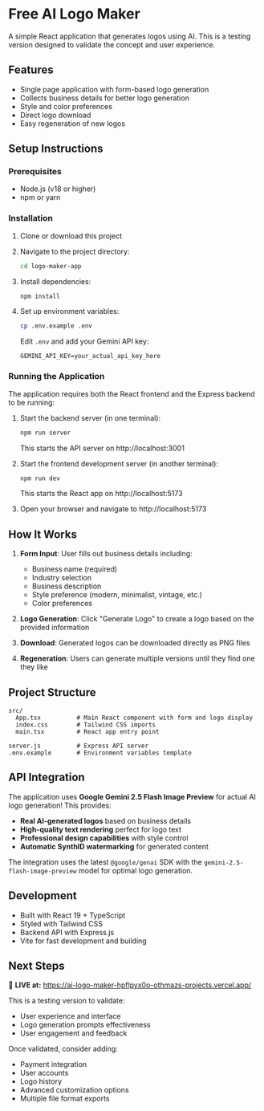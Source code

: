# Free AI Logo Maker

A simple React application that generates logos using AI. This is a testing version designed to validate the concept and user experience.

## Features

- Single page application with form-based logo generation
- Collects business details for better logo generation
- Style and color preferences
- Direct logo download
- Easy regeneration of new logos

## Setup Instructions

### Prerequisites
- Node.js (v18 or higher)
- npm or yarn

### Installation

1. Clone or download this project
2. Navigate to the project directory:
   ```bash
   cd logo-maker-app
   ```

3. Install dependencies:
   ```bash
   npm install
   ```

4. Set up environment variables:
   ```bash
   cp .env.example .env
   ```
   Edit `.env` and add your Gemini API key:
   ```
   GEMINI_API_KEY=your_actual_api_key_here
   ```

### Running the Application

The application requires both the React frontend and the Express backend to be running:

1. Start the backend server (in one terminal):
   ```bash
   npm run server
   ```
   This starts the API server on http://localhost:3001

2. Start the frontend development server (in another terminal):
   ```bash
   npm run dev
   ```
   This starts the React app on http://localhost:5173

3. Open your browser and navigate to http://localhost:5173

## How It Works

1. **Form Input**: User fills out business details including:
   - Business name (required)
   - Industry selection
   - Business description
   - Style preference (modern, minimalist, vintage, etc.)
   - Color preferences

2. **Logo Generation**: Click "Generate Logo" to create a logo based on the provided information

3. **Download**: Generated logos can be downloaded directly as PNG files

4. **Regeneration**: Users can generate multiple versions until they find one they like

## Project Structure

```
src/
  App.tsx          # Main React component with form and logo display
  index.css        # Tailwind CSS imports
  main.tsx         # React app entry point

server.js          # Express API server
.env.example       # Environment variables template
```

## API Integration

The application uses **Google Gemini 2.5 Flash Image Preview** for actual AI logo generation! This provides:

- **Real AI-generated logos** based on business details
- **High-quality text rendering** perfect for logo text
- **Professional design capabilities** with style control
- **Automatic SynthID watermarking** for generated content

The integration uses the latest `@google/genai` SDK with the `gemini-2.5-flash-image-preview` model for optimal logo generation.

## Development

- Built with React 19 + TypeScript
- Styled with Tailwind CSS
- Backend API with Express.js
- Vite for fast development and building

## Next Steps

🚀 **LIVE at:** https://ai-logo-maker-hpflpyx0o-othmazs-projects.vercel.app/

This is a testing version to validate:
- User experience and interface
- Logo generation prompts effectiveness
- User engagement and feedback

Once validated, consider adding:
- Payment integration
- User accounts
- Logo history
- Advanced customization options
- Multiple file format exports
